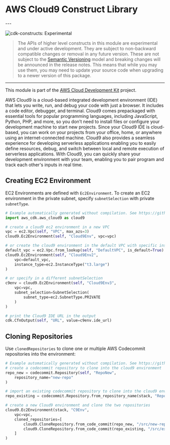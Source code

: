 # AWS Cloud9 Construct Library

<!--BEGIN STABILITY BANNER-->---


![cdk-constructs: Experimental](https://img.shields.io/badge/cdk--constructs-experimental-important.svg?style=for-the-badge)

> The APIs of higher level constructs in this module are experimental and under active development.
> They are subject to non-backward compatible changes or removal in any future version. These are
> not subject to the [Semantic Versioning](https://semver.org/) model and breaking changes will be
> announced in the release notes. This means that while you may use them, you may need to update
> your source code when upgrading to a newer version of this package.

---
<!--END STABILITY BANNER-->

This module is part of the [AWS Cloud Development Kit](https://github.com/aws/aws-cdk) project.

AWS Cloud9 is a cloud-based integrated development environment (IDE) that lets you write, run, and debug your code with just a browser. It includes a code editor, debugger, and terminal. Cloud9 comes prepackaged with essential tools for popular programming languages, including JavaScript, Python, PHP, and more, so you don’t need to install files or configure your development machine to start new projects. Since your Cloud9 IDE is cloud-based, you can work on your projects from your office, home, or anywhere using an internet-connected machine. Cloud9 also provides a seamless experience for developing serverless applications enabling you to easily define resources, debug, and switch between local and remote execution of serverless applications. With Cloud9, you can quickly share your development environment with your team, enabling you to pair program and track each other's inputs in real time.

## Creating EC2 Environment

EC2 Environments are defined with `Ec2Environment`. To create an EC2 environment in the private subnet, specify `subnetSelection` with private `subnetType`.

```python
# Example automatically generated without compilation. See https://github.com/aws/jsii/issues/826
import aws_cdk.aws_cloud9 as cloud9

# create a cloud9 ec2 environment in a new VPC
vpc = ec2.Vpc(self, "VPC", max_azs=3)
cloud9.Ec2Environment(self, "Cloud9Env", vpc=vpc)

# or create the cloud9 environment in the default VPC with specific instanceType
default_vpc = ec2.Vpc.from_lookup(self, "DefaultVPC", is_default=True)
cloud9.Ec2Environment(self, "Cloud9Env2",
    vpc=default_vpc,
    instance_type=ec2.InstanceType("t3.large")
)

# or specify in a different subnetSelection
c9env = cloud9.Ec2Environment(self, "Cloud9Env3",
    vpc=vpc,
    subnet_selection=SubnetSelection(
        subnet_type=ec2.SubnetType.PRIVATE
    )
)

# print the Cloud9 IDE URL in the output
cdk.CfnOutput(self, "URL", value=c9env.ide_url)
```

## Cloning Repositories

Use `clonedRepositories` to clone one or multiple AWS Codecommit repositories into the environment:

```python
# Example automatically generated without compilation. See https://github.com/aws/jsii/issues/826
# create a codecommit repository to clone into the cloud9 environment
repo_new = codecommit.Repository(self, "RepoNew",
    repository_name="new-repo"
)

# import an existing codecommit repository to clone into the cloud9 environment
repo_existing = codecommit.Repository.from_repository_name(stack, "RepoExisting", "existing-repo")

# create a new Cloud9 environment and clone the two repositories
cloud9.Ec2Environment(stack, "C9Env",
    vpc=vpc,
    cloned_repositories=[
        cloud9.CloneRepository.from_code_commit(repo_new, "/src/new-repo"),
        cloud9.CloneRepository.from_code_commit(repo_existing, "/src/existing-repo")
    ]
)
```
